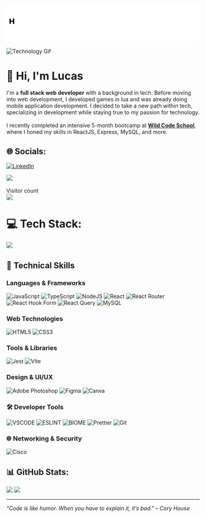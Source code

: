 ![Hey there, I'm Lucas. I'm a software developer, a maker and infosec enthusiast. Check out my work](https://github.com/LucasBbe/LucasBbe/raw/main/typing_animation_steps.gif)


<img src="./tech.gif" alt="Technology Gif" style="width: 100%; height: 24rem; object-fit: cover;">

# 👋 Hi, I'm Lucas

I'm a **full stack web developer** with a background in tech.  Before moving into web development, I developed games in lua and was already doing mobile application development. I decided to take a new path within tech, specializing in development while staying true to my passion for technology.<br><br>I recently completed an intensive 5-month bootcamp at [**Wild Code School**](https://www.wildcodeschool.com/fr-fr/), where I honed my skills in ReactJS, Express, MySQL, and more.

## 🌐 Socials:
[![LinkedIn](https://img.shields.io/badge/LinkedIn-%230077B5.svg?logo=linkedin&logoColor=white)](https://www.linkedin.com/in/lucas-boube-5450b02b1/) 

![](https://quotes-github-readme.vercel.app/api?type=horizontal&theme=radical)

<p align="start"> 
  Visitor count<br>
  <img src="https://profile-counter.glitch.me/LucasBbe/count.svg" />
</p>

# 💻 Tech Stack:

![](https://github-readme-stats.vercel.app/api/top-langs/?username=LucasBbe&theme=radical&hide_border=false&include_all_commits=true&count_private=false&layout=compact)

## 🔧 Technical Skills

### **Languages & Frameworks**
![JavaScript](https://img.shields.io/badge/javascript-%23323330.svg?style=for-the-badge&logo=javascript&logoColor=%23F7DF1E)
![TypeScript](https://img.shields.io/badge/typescript-%23007ACC.svg?style=for-the-badge&logo=typescript&logoColor=white)
![NodeJS](https://img.shields.io/badge/node.js-6DA55F?style=for-the-badge&logo=node.js&logoColor=white)
![React](https://img.shields.io/badge/react-%2320232a.svg?style=for-the-badge&logo=react&logoColor=%2361DAFB)
![React Router](https://img.shields.io/badge/React_Router-CA4245?style=for-the-badge&logo=react-router&logoColor=white)
![React Hook Form](https://img.shields.io/badge/React%20Hook%20Form-%23EC5990.svg?style=for-the-badge&logo=reacthookform&logoColor=white)
![React Query](https://img.shields.io/badge/-React%20Query-FF4154?style=for-the-badge&logo=react%20query&logoColor=white)
![MySQL](https://img.shields.io/badge/mysql-4479A1.svg?style=for-the-badge&logo=mysql&logoColor=white)

### **Web Technologies**
![HTML5](https://img.shields.io/badge/html5-%23E34F26.svg?style=for-the-badge&logo=html5&logoColor=white)
![CSS3](https://img.shields.io/badge/css3-%231572B6.svg?style=for-the-badge&logo=css3&logoColor=white)

### **Tools & Libraries**
![Jest](https://img.shields.io/badge/Jest-C21325?style=for-the-badge&logo=jest&logoColor=white)
![Vite](https://img.shields.io/badge/Vite-B73BFE?style=for-the-badge&logo=vite&logoColor=FFD62E)

### **Design & UI/UX**
![Adobe Photoshop](https://img.shields.io/badge/adobe%20photoshop-%2331A8FF.svg?style=for-the-badge&logo=adobe%20photoshop&logoColor=white)
![Figma](https://img.shields.io/badge/Figma-F24E1E?style=for-the-badge&logo=figma&logoColor=white)
![Canva](https://img.shields.io/badge/Canva-%2300C4CC.svg?&style=for-the-badge&logo=Canva&logoColor=white)

### 🛠️ Developer Tools

![VSCODE](https://img.shields.io/badge/VSCode-0078D4?style=for-the-badge&logo=visual%20studio%20code&logoColor=whit)
![ESLINT](https://img.shields.io/badge/eslint-3A33D1?style=for-the-badge&logo=eslint&logoColor=white)
![BIOME](https://img.shields.io/badge/biome-3A33D1?style=for-the-badge&logo=react&logoColor=white)
![Prettier](https://img.shields.io/badge/prettier-1A2C34?style=for-the-badge&logo=prettier&logoColor=F7BA3E)
![Git](https://img.shields.io/badge/Git-F05032?style=for-the-badge&logo=git&logoColor=white)

### 🌐 Networking & Security

![Cisco](https://img.shields.io/badge/CISCO-1BA0D7?style=for-the-badge&logo=cisco&logoColor=white)


## 📊 GitHub Stats:
![](https://github-readme-stats.vercel.app/api?username=LucasBbe&theme=radical&hide_border=false&include_all_commits=true&count_private=true)
![](https://github-readme-streak-stats.herokuapp.com/?user=LucasBbe&theme=radical&hide_border=false)<br/>

---


*"Code is like humor. When you have to explain it, it’s bad." – Cory House*
